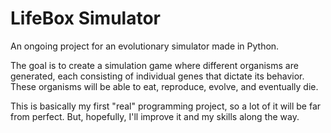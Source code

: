# LifeBox Simulator
An ongoing project for an evolutionary simulator made in Python.

The goal is to create a simulation game where different organisms are generated, each consisting of individual genes that dictate its behavior. These organisms will be able to eat, reproduce, evolve, and eventually die.

This is basically my first "real" programming project, so a lot of it will be far from perfect. But, hopefully, I'll improve it and my skills along the way.